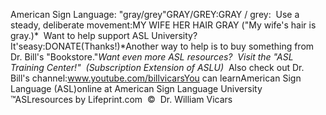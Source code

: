 American Sign Language: 
		"gray/grey"GRAY/GREY:GRAY / grey:  Use a steady, deliberate movement:MY WIFE HER HAIR GRAY ("My wife's hair is gray.)* 
Want to help support ASL University?  It'seasy:DONATE(Thanks!)*Another way to help is to buy something from Dr. Bill's "Bookstore."*Want even more ASL resources?  Visit the "ASL Training Center!"  (Subscription 
Extension of ASLU)*  Also check out Dr. Bill's channel:www.youtube.com/billvicarsYou can learnAmerican Sign Language (ASL)online at American Sign Language University ™ASLresources by Lifeprint.com  ©  Dr. William Vicars